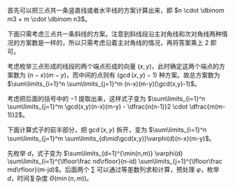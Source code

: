 首先可以把三点共一条竖直线或者水平线的方案计算出来，即 $n \cdot \dbinom m3 + m \cdot \dbinom n3$。

下面只需考虑三点共一条斜线的方案。注意到斜线段沿主对角线和次对角线两种情况的方案数是一样的，所以只需考虑沿着主对角线的情况，再将答案乘上 $2$ 即可。

考虑枚举三点形成的线段的两个端点形成的向量 $(x,y)$，此时确定这两个端点的方案数为 $(n-x)(m-y)$，而中间的点则有 $(\gcd(x,y)-1)$ 种方案。故总方案数为 $\sum\limits_{i=1}^n \sum\limits_{j=1}^m (n-x)(m-y)(\gcd(x,y)-1)$。

考虑把后面的括号中的 $-1$ 提取出来，这样式子变为 $\sum\limits_{i=1}^n \sum\limits_{j=1}^m \gcd(x,y)(n-x)(m-y) - \dfrac{n(n-1)}2 \cdot \dfrac{m(m-1)}2$。

下面计算式子的前半部分，把 $\gcd(x,y)$ 拆开，变为 $\sum\limits_{i=1}^n \sum\limits_{j=1}^m \sum\limits_{d\mid\gcd(x,y)}\varphi(d)(n-x)(m-y)$。

先枚举 $d$，式子变为 $\sum\limits_{d=1}^{\min(n,m)} \varphi(d) \sum\limits_{i=1}^{\lfloor\frac nd\rfloor}(n-id) \sum\limits_{j=1}^{\lfloor\frac md\rfloor}(m-jd)$。后面两个 $\sum$ 可以通过等差数列求和计算，预处理 $\varphi$，枚举 $d$，时间复杂度 $\Theta(\min(n,m))$。
